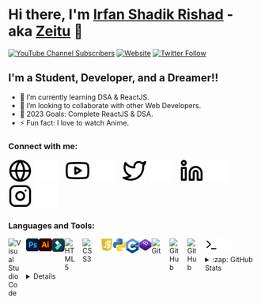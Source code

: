 # Hi there, I'm [Irfan Shadik Rishad](https://www.youtube.com/@irfanshadikrishad) - aka [Zeitu][youtube] 👋 

[![YouTube Channel Subscribers](https://img.shields.io/youtube/channel/subscribers/UCyv-8tjvvMctkIlljjw9Gfg?logo=youtube&logoColor=red&style=for-the-badge)][youtube]
[![Website](https://img.shields.io/website?label=irfanshadik.live&style=for-the-badge&url=https%3A%2F%2Firfanshadik.live)](https://irfanshadik.live)
[![Twitter Follow](https://img.shields.io/twitter/follow/irfanshadikoffi?color=1DA1F2&logo=twitter&style=for-the-badge)](https://twitter.com/intent/follow?original_referer=https%3A%2F%2Fgithub.com%2FcodeSTACKr&screen_name=irfanshadikoffi)

## I'm a Student, Developer, and a Dreamer!!

- 🌱 I’m currently learning DSA & ReactJS.
- 👯 I’m looking to collaborate with other Web Developers.
- 🥅 2023 Goals: Complete ReactJS & DSA.
- ⚡ Fun fact: I love to watch Anime.

### Connect with me:

[![website](./img/globe-light.svg)](https://irfanshadik.live#gh-light-mode-only)
[![website](./img/globe-dark.svg)](https://irfanshadik.live#gh-dark-mode-only)
&nbsp;&nbsp;
[![website](./img/youtube-light.svg)](https://www.youtube.com/@irfanshadikrishad#gh-light-mode-only)
[![website](./img/youtube-dark.svg)](https://www.youtube.com/@irfanshadikrishad#gh-dark-mode-only)
&nbsp;&nbsp;
[![website](./img/twitter-light.svg)](https://twitter.com/irfanshadikoffi#gh-light-mode-only)
[![website](./img/twitter-dark.svg)](https://twitter.com/irfanshadikoffi#gh-dark-mode-only)
&nbsp;&nbsp;
[![website](./img/linkedin-light.svg)](https://linkedin.com/in/irfanshadikofficial#gh-light-mode-only)
[![website](./img/linkedin-dark.svg)](https://linkedin.com/in/irfanshadikofficial#gh-dark-mode-only)
&nbsp;&nbsp;
[![website](./img/instagram-light.svg)](https://instagram.com/irfanshadikrishad#gh-light-mode-only)
[![website](./img/instagram-dark.svg)](https://instagram.com/irfanshadikrishad#gh-dark-mode-only)

### Languages and Tools:

[<img align="left" alt="Visual Studio Code" width="26px" src="https://cdn.jsdelivr.net/gh/devicons/devicon/icons/vscode/vscode-original.svg" style="padding-right:10px;" />][webdevplaylist]
[<img align="left" alt="Photoshop" width="26px" src="./img/ps.svg" />](https://www.youtube.com/@irfanshadikrishad)
[<img align="left" alt="Illustrator" width="26px" src="./img/ai.svg" />](https://www.youtube.com/@irfanshadikrishad)
[<img align="left" alt="Filmora" width="26px" src="./img/filmora.svg" />](https://www.youtube.com/@irfanshadikrishad)
[<img align="left" alt="HTML5" width="26px" src="https://cdn.jsdelivr.net/gh/devicons/devicon/icons/html5/html5-original.svg" style="padding-right:10px;" />][webdevplaylist]
[<img align="left" alt="CSS3" width="26px" src="https://cdn.jsdelivr.net/gh/devicons/devicon/icons/css3/css3-original.svg" style="padding-right:10px;" />][cssplaylist]
[<img align="left" alt="JS" width="26px" src="./img/js.svg" />](https://www.youtube.com/@irfanshadikrishad)
[<img align="left" alt="Python" width="26px" src="./img/python.png" />](https://www.youtube.com/@irfanshadikrishad)
[<img align="left" alt="C++" width="26px" src="./img/c++.png" />](https://www.youtube.com/@irfanshadikrishad)
[<img align="left" alt="Bootstrap" width="26px" src="./img/boostrap.svg" />](https://www.youtube.com/@irfanshadikrishad)
[<img align="left" alt="Git" width="26px" src="https://cdn.jsdelivr.net/gh/devicons/devicon/icons/git/git-original.svg" style="padding-right:10px;" />][webdevplaylist]
[<img align="left" alt="GitHub" width="26px" src="https://user-images.githubusercontent.com/3369400/139447912-e0f43f33-6d9f-45f8-be46-2df5bbc91289.png" style="padding-right:10px;" />](https://www.youtube.com/@irfanshadikrishad#gh-dark-mode-only)
[<img align="left" alt="GitHub" width="26px" src="https://user-images.githubusercontent.com/3369400/139448065-39a229ba-4b06-434b-bc67-616e2ed80c8f.png" style="padding-right:10px;" />](https://www.youtube.com/@irfanshadikrishad#gh-light-mode-only)
[<img align="left" alt="Terminal" width="26px" src="./img/terminal-light.svg" />](https://www.youtube.com/@irfanshadikrishad#gh-light-mode-only)
[<img align="left" alt="Terminal" width="26px" src="./img/terminal-dark.svg" />](https://www.youtube.com/@irfanshadikrishad#gh-dark-mode-only)

<br />
<br />


<details>
  <summary>:zap: GitHub Stats</summary>

  <img align="left" alt="Irfan Shadik's GitHub Stats" src="https://github-readme-stats.vercel.app/api?username=irfanshadikrishad&show_icons=true&hide_border=false&title_color=ff652f&icon_color=FFE400&bg_color=09131B&text_color=ffffff&border_color=0c1a25" />

</details>
  
  
<details>
  <summery>:zap: Profile Views</summery>
  
  ![](https://komarev.com/ghpvc/?username=irfanshadikrishad&color=blueviolet&style=flat-square)
  
</details>

[website]: https://irfanshadik.live
[course]: http://irfanshadik.live
[twitter]: https://twitter.com/irfanshadikoffi
[youtube]: https://www.youtube.com/@irfanshadikrishad
[instagram]: https://instagram.com/irfanshadikrishad
[linkedin]: https://linkedin.com/in/irfanshadikofficial
[webdevplaylist]: https://www.youtube.com/c/zeitu
[jsplaylist]: https://www.youtube.com/@irfanshadikrishad
[cssplaylist]: https://www.youtube.com/@irfanshadikrishad
[reactplaylist]: https://www.youtube.com/@irfanshadikrishad
